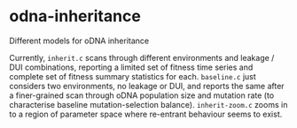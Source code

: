 # odna-inheritance
Different models for oDNA inheritance

Currently, `inherit.c` scans through different environments and leakage / DUI combinations, reporting a limited set of fitness time series and complete set of fitness summary statistics for each. `baseline.c` just considers two environments, no leakage or DUI, and reports the same after a finer-grained scan through oDNA population size and mutation rate (to characterise baseline mutation-selection balance). `inherit-zoom.c` zooms in to a region of parameter space where re-entrant behaviour seems to exist.
